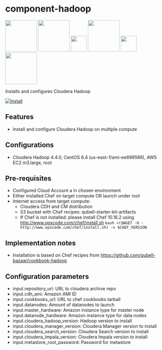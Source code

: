 component-hadoop
================

<img src="http://hadoop.apache.org/images/hadoop-logo.jpg" width="100px">
<img src="http://www.uk.capgemini.com/sites/default/files/en-gb/2014/07/cloudera-logo.png" width="100px">
<img src="http://www.cloudera.com/content/dam/cloudera/support/ungated/icons/highres_236245562.jpeg" height="50px">
<img src="http://www.cloudera.com/content/dam/cloudera/support/ungated/icons/SQOOP-99d7b6cb4cccb48e.png" width="100px"> <img src="http://www.cloudera.com/content/dam/cloudera/support/ungated/icons/impala-logo.png" height="50px">
<img src="http://www.cloudera.com/content/dam/cloudera/product-assets/cloudera_search_logo.png" width="100px">

Installs and configures Cloudera Hadoop

[![Install](https://raw.github.com/qubell-bazaar/component-skeleton/master/img/install.png)](https://express.qubell.com/applications/upload?metadataUrl=https://raw.github.com/qubell-bazaar/component-hadoop/components/meta.yml)

Features
--------

 - Install and configure Cloudera Hadoop on multiple compute

Configurations
--------------
 - Cloudera Hadoop 4.4.0, CentOS 6.4 (us-east-1/ami-ee698586), AWS EC2 m3.large, root

Pre-requisites
--------------
 - Configured Cloud Account a in chosen environment
 - Either installed Chef on target compute OR launch under root
 - Internet access from target compute:
   - Cloudera CDH and CM distribution
   - S3 bucket with Chef recipes: qubell-starter-kit-artifacts
   - If Chef is not installed: please install Chef 10.16.2 using http://www.opscode.com/chef/install.sh ```bash <($WGET -O - http://www.opscode.com/chef/install.sh) -v $CHEF_VERSION```

Implementation notes
--------------------
 - Installation is based on Chef recipes from https://github.com/qubell-bazaar/cookbook-hadoop

Configuration parameters
------------------------
 - input.repository_url: URL to cloudera archive repo
 - input.cdh_ami: Amazon AMI ID
 - input.cookbooks_url: URL to chef cookbooks tarball
 - input.datanodes: Amount of datanodes to launch
 - input.master_hardware: Amazon instance type for master node
 - input.datanode_hardware: Amazon instance type for data nodes
 - input.cloudera_hadoop_version: Hadoop version to install
 - input.cloudera_manager_version: Cloudera Manager version to install
 - input.cloudera_search_version: Cloudera Search version to install
 - input.cloudera_impala_version: Cloudera Impala version to install
 - input.metastore_root_password: Password for metastore



